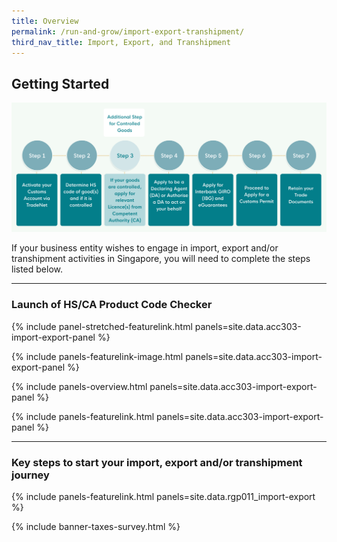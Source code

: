 ```yaml
---
title: Overview
permalink: /run-and-grow/import-export-transhipment/
third_nav_title: Import, Export, and Transhipment
---
```


## Getting Started

![Getting Started](/images/import-export-transhipment/getting_started_banner.png)

If your business entity wishes to engage in import, export and/or transhipment activities in
Singapore, you will need to complete the steps listed below.

---
### Launch of HS/CA Product Code Checker

{% include panel-stretched-featurelink.html panels=site.data.acc303-import-export-panel %}

{% include panels-featurelink-image.html panels=site.data.acc303-import-export-panel %}

{% include panels-overview.html panels=site.data.acc303-import-export-panel %}

{% include panels-featurelink.html panels=site.data.acc303-import-export-panel %}


---

### Key steps to start your import, export and/or transhipment journey

{% include panels-featurelink.html panels=site.data.rgp011_import-export %}

{% include banner-taxes-survey.html %}

<script src="/jquery/jquery.min.js"></script>
<script src="/jquery/bp-menu-new-tab.js"></script>
